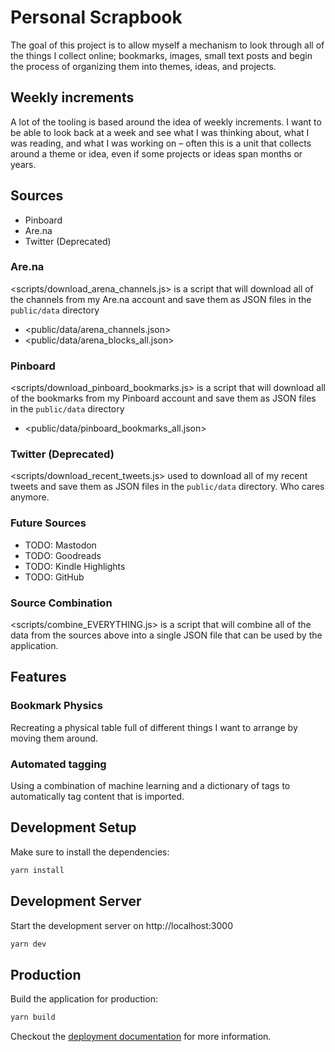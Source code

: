 # Personal Scrapbook

The goal of this project is to allow myself a mechanism to look through all of the things I collect online; bookmarks, images, small text posts and begin the process of organizing them into themes, ideas, and projects. 

## Weekly increments
A lot of the tooling is based around the idea of weekly increments. I want to be able to look back at a week and see what I was thinking about, what I was reading, and what I was working on – often this is a unit that collects around a theme or idea, even if some projects or ideas span months or years. 

## Sources
- Pinboard
- Are.na
- Twitter (Deprecated)

### Are.na
<scripts/download_arena_channels.js> is a script that will download all of the channels from my Are.na account and save them as JSON files in the `public/data` directory

- <public/data/arena_channels.json>
- <public/data/arena_blocks_all.json>

### Pinboard
<scripts/download_pinboard_bookmarks.js> is a script that will download all of the bookmarks from my Pinboard account and save them as JSON files in the `public/data` directory
- <public/data/pinboard_bookmarks_all.json>

### Twitter (Deprecated)
<scripts/download_recent_tweets.js> used to download all of my recent tweets and save them as JSON files in the `public/data` directory. Who cares anymore.


### Future Sources
- TODO: Mastodon 
- TODO: Goodreads
- TODO: Kindle Highlights
- TODO: GitHub

### Source Combination
<scripts/combine_EVERYTHING.js> is a script that will combine all of the data from the sources above into a single JSON file that can be used by the application.


## Features

### Bookmark Physics
Recreating a physical table full of different things I want to arrange by moving them around.

### Automated tagging
Using a combination of machine learning and a dictionary of tags to automatically tag content that is imported.

## Development Setup

Make sure to install the dependencies:

```bash
yarn install
```

## Development Server

Start the development server on http://localhost:3000

```bash
yarn dev
```

## Production

Build the application for production:

```bash
yarn build
```

Checkout the [deployment documentation](https://v3.nuxtjs.org/guide/deploy/presets) for more information.
